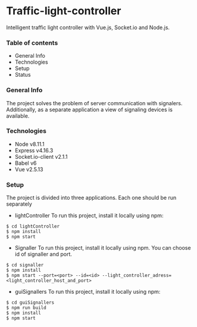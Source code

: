 # Traffic-light-controller

Intelligent traffic light controller with Vue.js, Socket.io and Node.js.

### Table of contents
* General Info
* Technologies
* Setup
* Status

### General Info 
The project solves the problem of server communication with signalers. Additionally, as a separate application a view of signaling devices is available.

### Technologies
* Node v8.11.1
* Express v4.16.3
* Socket.io-client v2.1.1
* Babel v6
* Vue v2.5.13

### Setup
The project is divided into three applications. Each one should be run separately
* lightController
To run this project, install it locally using npm:

```
$ cd lightController
$ npm install
$ npm start
```
* Signaller
To run this project, install it locally using npm. 
You can choose id of signaller and port. 

```
$ cd signaller
$ npm install
$ npm start --port=<port> --id=<id> --light_controller_adress=<light_controller_host_and_port>
```
* guiSignallers
To run this project, install it locally using npm:

```
$ cd guiSignallers
$ npm run build
$ npm install
$ npm start
```